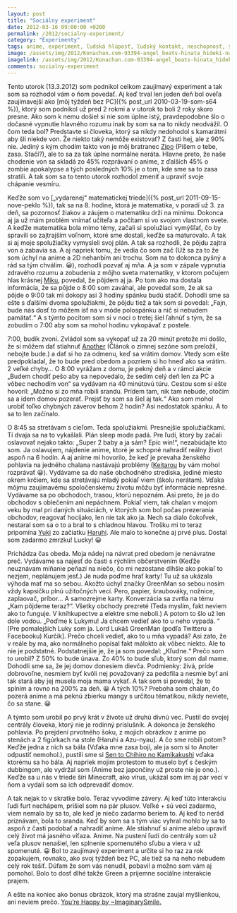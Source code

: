 ```yaml
---
layout: post
title: "Sociálny experiment"
date: 2012-03-16 09:00:00 +0200
permalink: /2012/socialny-experiment/
category: "Experimenty"
tags: anime, experiment, ľudská hlúposť, ľudský kontakt, neschopnosť, škola, sociálny experiment, ušetri za každú cenu
image: /assets/img/2012/Konachan.com-93394-angel_beats-hinata_hideki-nakamura_yuri-naoi_ayato-noda-otonashi_yuzuru-tachibana_kanade-yui_angel_beats-300x221.jpg
imagelink: /assets/img/2012/Konachan.com-93394-angel_beats-hinata_hideki-nakamura_yuri-naoi_ayato-noda-otonashi_yuzuru-tachibana_kanade-yui_angel_beats.jpg
comments: socialny-experiment
---
```

Tento utorok (13.3.2012) som podnikol celkom zaujímavý experiment a tak som sa rozhodol vám o ňom povedať. Aj keď trval len jeden deň bol oveľa zaujímavejší ako [môj týždeň bez PC]({% post_url 2010-03-19-som-s64 %}), ktorý som podnikol už pred 2 rokmi a v utorok to boli 2 roky skoro presne. Ako som k nemu došiel si nie som úplne istý, pravdepodobne šlo o dočasné vypnutie hlavného rozumu inak by som sa na to nikdy neodvážil. O čom teda bol? Predstavte si človeka, ktorý sa nikdy nedohodol s kamarátmi aby šli niekde von. Že niekto taký nemôže existovať? Z časti hej, ale z 90% nie. Jediný s kým chodím takto von je môj bratranec [Zipo](http://zipo.mablog.eu/) (Píšem o tebe, zasa. Stačí?), ale to sa za tak úplne normálne neráta. Hlavne preto, že naše chodenie von sa skladá zo 45% rozprávaní o anime, z ďalších 45% o zombie apokalypse a tých posledných 10%  je o tom, kde sme sa to zasa stratili. A tak som sa to tento utorok rozhodol zmeniť a upraviť svoje chápanie vesmíru.

Keďže som vo [„vydarenej“ matematickej triede]({% post_url 2011-09-15-nove-peklo %}), tak sa na 8. hodine, ktorá je matematika, v poradí už 3. za deň, sa pozornosť žiakov a záujem o matematiku drží na minimu. Dokonca aj ja už mám problém vnímať učiteľa a počítam si vo svojom vlastnom svete. A keďže matematika bola mimo témy, začali si spolužiaci vymýšľať, čo by spravili so zajtrajším voľnom, ktoré sme dostali, keďže sa maturovalo. A tak si aj moje spolužiačky vymysleli svoj plán. A tak sa rozhodli, že pôjdu zajtra von a zabavia sa. A aj napriek tomu, že vedia čo som zač (Už sa za to že som úchyl na anime a 2D nehanbím ani trochu. Som na to dokonca pyšný a rád sa tým chválim. 😀), rozhodli pozvať aj mňa. A ja som v zápale vypnutia zdravého rozumu a zobudenia z môjho sveta matematiky, v ktorom počujem hlas krásnej [Miku](https://www.youtube.com/watch?v=aPb-MTcpNbE), povedal, že pôjdem aj ja. Po tom ako ma dostala informácia, že sa pôjde o 8:00 som zaváhal, ale povedal som, že ak sa pôjde o 9:00 tak mi dokopy asi 3 hodiny spánku budú stačiť.  Dohodli sme sa ešte s ďalšími dvoma spolužiakmi, že pôjdu tiež a tak som si povedal: „Fajn, bude nás dosť to môžem ísť na v móde polospánku a nič si nebudem pamätať.“ A s týmto pocitom som si v noci o tretej šiel ľahnúť s tým, že sa zobudím o 7:00 aby som sa mohol hodinu vykopávať z postele.

7:00, budík zvoní. Zvládol som sa vykopať už za 20 minút pretože mi došlo, že si môžem dať stiahnuť [Another](http://anidb.net/perl-bin/animedb.pl?show=anime&aid=8556) (Článok o zimnej sezóne som preložil, nebojte bude.) a dať si ho za odmenu, keď sa vrátim domov. Vtedy som ešte predpokladal, že to bude pred obedom a pozriem si ho hneď ako sa vrátim. 2 veľké chyby… O 8:00 vyrážam z domu, je pekný deň a v rámci akcie „Budem chodiť pešo aby sa nepovedalo, že sedím celý deň len za PC a vôbec nechodím von“ sa vydávam na 40 minútovú túru. Cestou som si ešte hovoril: „Možno si zo mňa robili srandu. Prídem tam, nik tam nebude, otočím sa a idem domov pozerať. Prejsť by som sa šiel aj tak.“ Ako som mohol urobiť toľko chybných záverov behom 2 hodín? Asi nedostatok spánku. A to sa to len začínalo.

O 8:45 sa stretávam s cieľom. Teda spolužiakmi. Presnejšie spolužiačkami. Tí dvaja sa na to vykašlali. Plán sleep mode padá. Pre ľudí, ktorý by začali oslavovať nejako takto: „Super 2 baby a ja sám? Epic win!“, nezabúdajte kto som. Ja oslavujem, nájdenie anime, ktoré je schopné nahradiť reálny život aspoň na 6 hodín. A aj anime mi hovorilo, že keď je prevaha ženského pohlavia na jedného chalana nastávajú problémy ([Keitarou](http://anidb.net/perl-bin/animedb.pl?show=character&charid=4665) by vám mohol rozprávať 😀). Vydávame sa do naše obchodného strediska, jediné miesto okrem krčiem, kde sa stretávajú mladý pokiaľ viem (školu nerátam). Vďaka môjmu zaujímavému spoločenskému životu môžu byť informácie nepresné. Vydávame sa po obchodoch, trasou, ktorú nepoznám. Asi preto, že ja do obchodov s oblečením ani nepáchnem.  Pokiaľ viem, tak chalan v mojom veku by mal pri daných situáciách, v ktorých som bol počas prezerania obchodov, reagovať hocijako, len nie tak ako ja. Nech sa dialo čokoľvek, nestaral som sa o to a bral to s chladnou hlavou. Trošku mi to teraz pripomína [Yuki](http://anidb.net/perl-bin/animedb.pl?show=character&charid=274) zo začiatku [Haruhi](http://anidb.net/perl-bin/animedb.pl?show=anime&aid=3651). Ale malo to konečne aj prvé plus. Dostal som zadarmo zmrzku! Lucky! 😀

Prichádza čas obeda. Moja nádej na návrat pred obedom je nenávratne preč. Vydávame sa najesť do časti s rýchlim občerstvením (Keďže neuznávam míňanie peňazí na niečo, čo mi nezostane dlhšie ako pokiaľ to nezjem, neplánujem jesť.) Je nuda poďme hrať karty! Tu už sa ukázala výhoda mať ma so sebou. Akožto úchyl značky GreenMan so sebou nosím vždy kapsičku plnú užitočných vecí. Pero, papier, šraubováky, nožnice, zaplaovač, príbor… A samozrejme karty. Konverzácia sa zvrtla na tému „Kam pôjdeme teraz?“. Všetky obchody prezreté (Teda myslím, fakt neviem ako to funguje. V kníhkupectve a elektre sme neboli.) A potom to šlo už len dole vodou. „Poďme k Lukymu! Ja chcem vedieť ako to u neho vypadá. “ [Pre pomalejších Luky som ja. Lord Lukáš GreenMan (podľa Twitteru a Facebooku) Kurčík]. Prečo chceli vedieť, ako to u mňa vypadá? Asi zato, že v reále by ma, ako normálneho popísal fakt málokto ak vôbec niekto. Ale to nie je podstatné. Podstatnejšie je, že ja som povedal: „Kľudne.“ Prečo som to urobil? Z 50% to bude únava. Zo 40% to bude sľub, ktorý som dal mame. Dohodli sme sa, že jej domov donesiem dievča. Podmienky: živá, príde dobrovoľne, nesmiem byť kvôli nej považovaný za pedofila a nesmie byť ani tak stará aby jej musela moja mama vykať. A tak som si povedal, že to splním a rovno na 200% za deň. 😀 A tých 10%? Preboha som chalan, čo pozerá anime a má peknú zbierku mangy s určitou tématikou, nikdy neviete, čo sa stane. 😀

A týmto som urobil po prvý krát v živote už druhú divnú vec. Pustil do svojej centrály človeka, ktorý nie je rodinný príslušník. A dokonca je ženského pohlavia. Po prejdení prvotného šoku, z mojich obrázkov z anime po stenách a 2 figúrkach na stole (Haruhi a Azu-nyau). A čo sme robili potom? Keďže jedna z nich sa bála (Vďaka mne zasa bojí, ale ja som si to Anoter odpustiť nemohol.), pustili sme si [Sen to Chihiro no Kamikakushi](http://anidb.net/perl-bin/animedb.pl?show=anime&aid=112) vďaka ktorému sa ho bála. Aj napriek mojim protestom to muselo byť s českým dubbingom, ale vydržal som (Anime bez japončiny už proste nie je ono.). Keďže sa u nás v triede šíri Minecraft, ako vírus, ukázal som im aj pár vecí v ňom a vydali som sa ich odprevadiť domov.

A tak nejak to v skratke bolo. Teraz vyvodíme závery. Aj keď túto interakciu ľudí furt nechápem, prišiel som na pár plusov. Veľké + sú veci zadarmo, viem nemalo by sa to, ale keď je niečo zadarmo beriem to. Aj keď to nerád priznávam, bola to sranda. Keď by som sa s tým viac vyhral mohlo by sa to aspoň z časti podobať a nahradiť anime. Ale stiahnuť si anime alebo upraviť celý život má jasného víťaza. Anime. Na pustení ľudí do centrály som už veľa plusov nenašiel, len splnenie spomenutého sľubu a viera v už spomenuté. 😀 Bol to zaujímavý experiment a určite si ho raz za rok zopakujem, rovnako, ako svoj týždeň bez PC, ale tiež sa na neho nebudem celý rok tešiť. Dúfam že som vás nenudil, pobavil a možno som vám aj pomohol. Bolo to dosť dlhé takže Green a prijemne sociálne interakcie prajem.

A ešte na koniec ako bonus obrázok, ktorý ma strašne zaujal myšlienkou, ani neviem prečo. [You’re Happy by ~ImaginarySmile.](http://imaginarysmile.deviantart.com/art/You-re-Happy-215010788)

